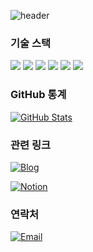 ![header](https://capsule-render.vercel.app/api?type=waving&color=0:6e45e2,100:88d3ce&height=150&section=header&&fontColor=ffffff&fontSize=50&animation=blink&fontAlignY=40)

### 기술 스택

<img src="https://img.shields.io/badge/Android-34A853?style=flat-square&logo=Android&logoColor=white"/></a>
<img src="https://img.shields.io/badge/kotlin-7F52FF?style=flat-square&logo=kotlin&logoColor=white"/></a>
<img src="https://img.shields.io/badge/Jetpack%20Compose-4285F4?style=flat-square&logo=androidstudio&logoColor=white"/>
<img src="https://img.shields.io/badge/Room-F44336?style=flat-square&logo=android&logoColor=white"/>
<img src="https://img.shields.io/badge/Dagger-D0A270?style=flat-square&logo=dagger&logoColor=black"/>
<img src="https://img.shields.io/badge/Firebase-FFCA28?style=flat-square&logo=firebase&logoColor=black"/>


### GitHub 통계

[![GitHub Stats](https://github-readme-stats.vercel.app/api?username=dannyjoo7&show_icons=true)](https://github.com/dannyjoo7)

### 관련 링크

[![Blog](https://img.shields.io/badge/Blog-dannyjoo.tistory.com-orange)](https://dannyjoo.tistory.com/)

[![Notion](https://img.shields.io/badge/Notion-dannyjoo.tistory.com-white)](https://www.notion.so/1e45fc00f653806ebc99f84d5b95c596?pvs=4/)

### 연락처

[![Email](https://img.shields.io/badge/Email-danny_joo@naver.com-brightgreen)](mailto:danny_joo@naver.com)
